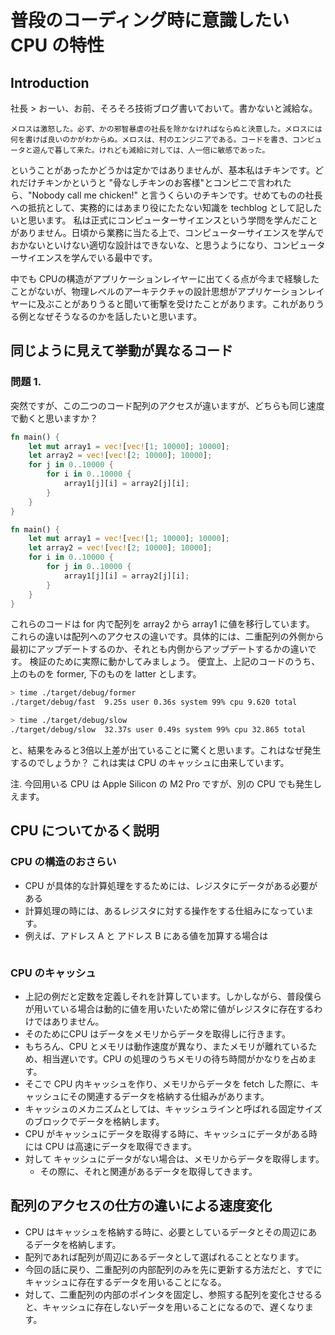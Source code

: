 # 普段のコーディング時に意識したい CPU の特性

## Introduction

社長 > おーい、お前、そろそろ技術ブログ書いておいて。書かないと減給な。

```
メロスは激怒した。必ず、かの邪智暴虐の社長を除かなければならぬと決意した。メロスには何を書けば良いのかがわからぬ。メロスは、村のエンジニアである。コードを書き、コンピュータと遊んで暮して来た。けれども減給に対しては、人一倍に敏感であった。
```

ということがあったかどうかは定かではありませんが、基本私はチキンです。どれだけチキンかというと "骨なしチキンのお客様"とコンビニで言われたら、"Nobody call me chicken!" と言うくらいのチキンです。せめてものの社長への抵抗として、実務的にはあまり役にたたない知識を techblog として記したいと思います。
私は正式にコンピューターサイエンスという学問を学んだことがありません。日頃から業務に当たる上で、コンピューターサイエンスを学んでおかないといけない適切な設計はできないな、と思うようになり、コンピューターサイエンスを学んでいる最中です。

中でも CPUの構造がアプリケーションレイヤーに出てくる点が今まで経験したことがないが、物理レベルのアーキテクチャの設計思想がアプリケーションレイヤーに及ぶことがありうると聞いて衝撃を受けたことがあります。これがありうる例となぜそうなるのかを話したいと思います。


## 同じように見えて挙動が異なるコード

### 問題 1.

突然ですが、この二つのコード配列のアクセスが違いますが、どちらも同じ速度で動くと思いますか？

```rust
fn main() {
    let mut array1 = vec![vec![1; 10000]; 10000];
    let array2 = vec![vec![2; 10000]; 10000];
    for j in 0..10000 {
        for i in 0..10000 {
            array1[j][i] = array2[j][i];
        }
    }
}
```

```rust
fn main() {
    let mut array1 = vec![vec![1; 10000]; 10000];
    let array2 = vec![vec![2; 10000]; 10000];
    for i in 0..10000 {
        for j in 0..10000 {
            array1[j][i] = array2[j][i];
        }
    }
}
```

これらのコードは for 内で配列を array2 から array1 に値を移行しています。
これらの違いは配列へのアクセスの違いです。具体的には、二重配列の外側から最初にアップデートするのか、それとも内側からアップデートするかの違いです。
検証のために実際に動かしてみましょう。
便宜上、上記のコードのうち、上のものを former, 下のものを latter とします。

``` sh
> time ./target/debug/former
./target/debug/fast  9.25s user 0.36s system 99% cpu 9.620 total

```


```sh
> time ./target/debug/slow
./target/debug/slow  32.37s user 0.49s system 99% cpu 32.865 total
```

と、結果をみると3倍以上差が出ていることに驚くと思います。これはなぜ発生するのでしょうか？ これは実は CPU のキャッシュに由来しています。

注. 今回用いる CPU は Apple Silicon の M2 Pro ですが、別の CPU でも発生しえます。

## CPU についてかるく説明

### CPU の構造のおさらい

- CPU が具体的な計算処理をするためには、レジスタにデータがある必要がある
- 計算処理の時には、あるレジスタに対する操作をする仕組みになっています。
- 例えば、アドレス A と アドレス B にある値を加算する場合は

```

```

### CPU のキャッシュ

- 上記の例だと定数を定義しそれを計算しています。しかしながら、普段僕らが用いている場合は動的に値を用いたいため常に値がレジスタに存在するわけではありません。
- そのためにCPU はデータをメモリからデータを取得しに行きます。
- もちろん、CPU とメモリは動作速度が異なり、またメモリが離れているため、相当遅いです。CPU の処理のうちメモリの待ち時間がかなりを占めます。
- そこで CPU 内キャッシュを作り、メモリからデータを fetch した際に、キャッシュにその関連するデータを格納する仕組みがあります。
- キャッシュのメカニズムとしては、キャッシュラインと呼ばれる固定サイズのブロックでデータを格納します。
- CPU がキャッシュにデータを取得する時に、キャッシュにデータがある時には CPU は高速にデータを取得できます。
- 対して キャッシュにデータがない場合は、メモリからデータを取得します。
  - その際に、それと関連があるデータを取得してきます。


## 配列のアクセスの仕方の違いによる速度変化

- CPU はキャッシュを格納する時に、必要としているデータとその周辺にあるデータを格納します。
- 配列であれば配列が周辺にあるデータとして選ばれることとなります。
- 今回の話に戻り、二重配列の内部配列のみを先に更新する方法だと、すでにキャッシュに存在するデータを用いることになる。
- 対して、二重配列の内部のポインタを固定し、参照する配列を変化させるると、キャッシュに存在しないデータを用いることになるので、遅くなります。




